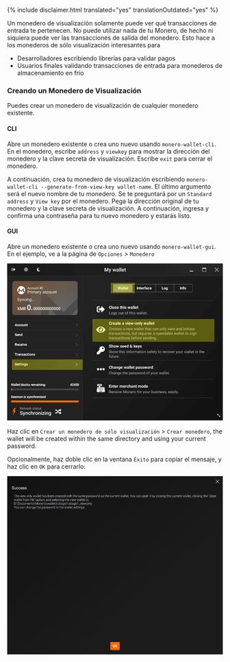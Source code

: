 {% include disclaimer.html translated="yes" translationOutdated="yes" %}

Un monedero de visualización solamente puede ver qué transacciones de entrada te pertenecen. No puede utilizar nada de tu Monero, de hecho ni siquiera puede ver las transacciones de salida del monedero. Esto hace a los monederos de sólo visualización interesantes para

* Desarrolladores escribiendo librerías para validar pagos
* Usuarios finales validando transacciones de entrada para monederos de almacenamiento en frío

### Creando un Monedero de Visualización

Puedes crear un monedero de visualización de cualquier monedero existente.

#### CLI

Abre un monedero existente o crea uno nuevo usando `monero-wallet-cli`. En el monedero, escribe `address` y `viewkey` para mostrar la dirección del monedero y la clave secreta de visualización. Escribe `exit` para cerrar el monedero.

A continuación, crea tu monedero de visualización escribiendo `monero-wallet-cli --generate-from-view-key wallet-name`. El último argumento será el nuevo nombre de tu monedero. Se te preguntará por un `Standard address` y `View key` por el monedero. Pega la dirección original de tu monedero y la clave secreta de visualización. A continuación, ingresa y confirma una contraseña para tu nuevo monedero y estarás listo.

#### GUI

Abre un monedero existente o crea uno nuevo usando `monero-wallet-gui`. En el ejemplo, ve a la página de `Opciones` > `Monedero`

![settings](/img/resources/user-guides/en/view-only/settings.png)

Haz clic en `Crear un monedero de sólo visualización` > `Crear monedero`, the wallet will be created within the same directory and using your current password.

Opcionalmente, haz doble clic en la ventana `Éxito` para copiar el mensaje, y haz clic en `OK` para cerrarlo:

![Success](/img/resources/user-guides/en/view-only/Success.png)

